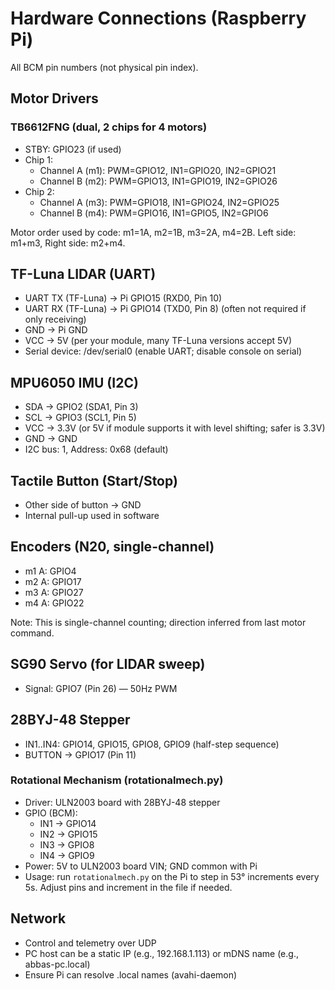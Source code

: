 # Hardware Connections (Raspberry Pi)

All BCM pin numbers (not physical pin index).

## Motor Drivers

### TB6612FNG (dual, 2 chips for 4 motors)
- STBY: GPIO23 (if used)
- Chip 1:
	- Channel A (m1): PWM=GPIO12, IN1=GPIO20, IN2=GPIO21
	- Channel B (m2): PWM=GPIO13, IN1=GPIO19, IN2=GPIO26
- Chip 2:
	- Channel A (m3): PWM=GPIO18, IN1=GPIO24, IN2=GPIO25
	- Channel B (m4): PWM=GPIO16, IN1=GPIO5,  IN2=GPIO6

Motor order used by code: m1=1A, m2=1B, m3=2A, m4=2B. Left side: m1+m3, Right side: m2+m4.


## TF-Luna LIDAR (UART)
- UART TX (TF-Luna) -> Pi GPIO15 (RXD0, Pin 10)
- UART RX (TF-Luna) -> Pi GPIO14 (TXD0, Pin 8) (often not required if only receiving)
- GND -> Pi GND
- VCC -> 5V (per your module, many TF-Luna versions accept 5V)
- Serial device: /dev/serial0 (enable UART; disable console on serial)

## MPU6050 IMU (I2C)
- SDA -> GPIO2 (SDA1, Pin 3)
- SCL -> GPIO3 (SCL1, Pin 5)
- VCC -> 3.3V (or 5V if module supports it with level shifting; safer is 3.3V)
- GND -> GND
- I2C bus: 1, Address: 0x68 (default)

## Tactile Button (Start/Stop)
- Other side of button -> GND
- Internal pull-up used in software
## Encoders (N20, single-channel)
- m1 A: GPIO4
- m2 A: GPIO17
- m3 A: GPIO27
- m4 A: GPIO22

Note: This is single-channel counting; direction inferred from last motor command.

## SG90 Servo (for LIDAR sweep)
- Signal: GPIO7 (Pin 26) — 50Hz PWM

## 28BYJ-48 Stepper
- IN1..IN4: GPIO14, GPIO15, GPIO8, GPIO9 (half-step sequence)
- BUTTON -> GPIO17 (Pin 11)

### Rotational Mechanism (rotationalmech.py)
- Driver: ULN2003 board with 28BYJ-48 stepper
- GPIO (BCM):
	- IN1 -> GPIO14
	- IN2 -> GPIO15
	- IN3 -> GPIO8
	- IN4 -> GPIO9
- Power: 5V to ULN2003 board VIN; GND common with Pi
- Usage: run `rotationalmech.py` on the Pi to step in 53° increments every 5s. Adjust pins and increment in the file if needed.


## Network
- Control and telemetry over UDP
- PC host can be a static IP (e.g., 192.168.1.113) or mDNS name (e.g., abbas-pc.local)
- Ensure Pi can resolve .local names (avahi-daemon)
